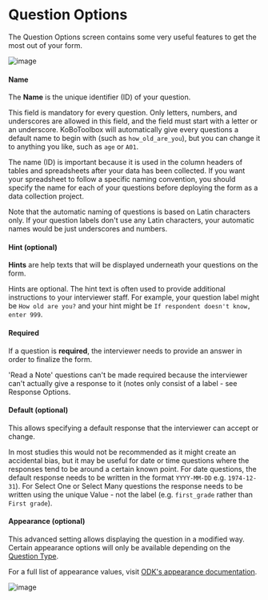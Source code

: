 # Question Options

The Question Options screen contains some very useful features to get the most out of your form.

![image](/images/question_options/options.png)

#### **Name**

The **Name** is the unique identifier (ID) of your question.

This field is mandatory for every question. Only letters, numbers, and underscores are allowed in this field, and the field must start with a letter or an underscore. KoBoToolbox will automatically give every questions a default name to begin with (such as `how_old_are_you`), but you can change it to anything you like, such as `age` or `A01`.

The name (ID) is important because it is used in the column headers of tables and spreadsheets after your data has been collected. If you want your spreadsheet to follow a specific naming convention, you should specify the name for each of your questions before deploying the form as a data collection project.

Note that the automatic naming of questions is based on Latin characters only. If your question labels don't use any Latin characters, your automatic names would be just underscores and numbers.

#### **Hint (optional)**

**Hints** are help texts that will be displayed underneath your questions on the form.

Hints are optional. The hint text is often used to provide additional instructions to your interviewer staff. For example, your question label might be `How old are you?` and your hint might be `If respondent doesn't know, enter 999`.

#### **Required**

If a question is **required**, the interviewer needs to provide an answer in order to finalize the form.

'Read a Note' questions can't be made required because the interviewer can't actually give a response to it (notes only consist of a label - see Response Options.

#### **Default (optional)**

This allows specifying a default response that the interviewer can accept or change.

In most studies this would not be recommended as it might create an accidental bias, but it may be useful for date or time questions where the responses tend to be around a certain known point. For date questions, the default response needs to be written in the format `YYYY-MM-DD` e.g. `1974-12-31`). For Select One or Select Many questions the response needs to be written using the unique Value - not the label (e.g. `first_grade` rather than `First grade`).

#### **Appearance (optional)**

This advanced setting allows displaying the question in a modified way. Certain appearance options will only be available depending on the [Question Type](question_types.html). 

For a full list of appearance values, visit [ODK's appearance documentation](http://xlsform.org/en/#appearance).

![image](/images/question_options/appearance.png)
